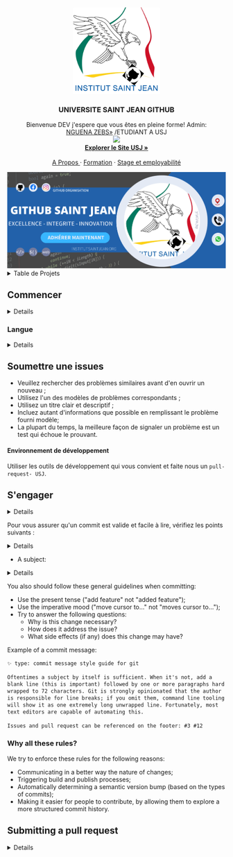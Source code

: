 <a name="readme-top"></a>

<!-- PROJECT LOGO DE USI @DEVZEBS-->
<br />
<div align="center">
   <a href="https://github.com/NGcodeX">
    <img src="https://github.com/UNIVERSITE-SAINT-JEAN/.github/blob/master/Ssfdsfans%20titre.png?raw=true" alt="Logo" width="200" height="200">
  </a>

  <h3 align="center">UNIVERSITE SAINT JEAN GITHUB</h3>

  <p align="center">
    Bienvenue DEV j'espere que vous êtes en pleine forme! Admin:<br> <a href="https://github.com/PILOTEZEBS">NGUENA ZEBS»</a> /ETUDIANT A USJ
    <br/>
    <a href="https://github.com/PILOTEZEBS"><img src="https://avatars.githubusercontent.com/u/94785948?v=4" width="64px"/></a><br>
    <a href="https://institutsaintjean.org/" target=_blank><strong>Explorer le Site USJ »</strong></a>
    <br />
    <br />
    <a href="https://institutsaintjean.org/a-propos/">A Propos </a>
    ·
    <a href="https://institutsaintjean.org/cycle-ingenieur/">Formation</a>
    ·
    <a href="https://institutsaintjean.org/stage-et-employabilite/">Stage et employabilité</a>
  </p>
</div>

<img src="https://github.com/UNIVERSITE-SAINT-JEAN/.github/blob/master/profile/Github%20Saint%20Jean.png?raw=true">

<!-- TABLE OF CONTENTS @DEVZEBS USJ-->
<details>
  <summary>Table de Projets</summary>
  <ol>
    <li>
      <a href="#about-the-project">Commencer</a>
      <ul>
        <li><a href="#built-with"></a></li>
      </ul>
    </li>
    <li>
      <a href="#getting-started"></a>
      <ul>
        <li><a href="#prerequisites"></a></li>
      </ul>
    </li>
    <ul>
    <li><a href="#roadmap">Pages</a></li>
    <li><a href="#contributing"></a></li>
    <li><a href="#contact">Contact</a></li>
    <li><a href="#acknowledgments"></a></li>
    </ul>
  </ol>
</details>


## Commencer
<details>
   Tout d'abord, nous tenons à vous remercier d'avoir pris le temps de contribuer et de faire de ce projet un meilleur projet !

Ici, nous avons un ensemble d'instructions et de lignes directrices pour réduire les malentendus et rendre le processus de contribution à `profile-USJ` aussi fluide que possible.

Nous espérons que ce guide rendra le processus de contribution clair et répondra à toutes vos questions.

</details>

### Langue
<details>Veuillez, tout en contribuant ou en interagissant de quelque manière que ce soit dans les projets USJ,  l'**anglais** ou le **Francais**.

#### For native English speakers

For English speakers, try to use simple words and phrases to allow others to understand when commenting on code, on Gists or on issues.

Try to encourage newcomers to USJ github to voice their opinions and get them into the code hotspot😎.
</details>



## Soumettre une issues

- Veuillez rechercher des problèmes similaires avant d'en ouvrir un nouveau ;
- Utilisez l'un des modèles de problèmes correspondants ;
- Utilisez un titre clair et descriptif ;
- Incluez autant d'informations que possible en remplissant le problème fourni
  modèle;
- La plupart du temps, la meilleure façon de signaler un problème est un test qui échoue le prouvant.


#### Environnement de développement

Utiliser les outils de développement qui vous convient et faite nous un `pull-request- USJ`.

## S'engager
<details>Un message de validation peut être composé d'un **en-tête**, d'un **corps** et d'un **pied de page**. L'en-tête est la seule partie obligatoire et se compose d'un type et d'un sujet. Le corps est utilisé pour décrire complètement le changement. Le pied de page est l'endroit où référencer tous les problèmes ou demandes d'extraction liés au commit. Cela dit, nous terminons avec un modèle comme celui-ci :

```
<emoji> <type>: <subject>

[optional body]

[optional footer]
```
</details>


Pour vous assurer qu'un commit est valide et facile à lire, vérifiez les points suivants :
<details>
- L'en-tête (première ligne) est la seule partie obligatoire du message de validation ;
- Le corps et le pied de page sont facultatifs mais leur utilisation est fortement encouragée ;
- L'en-tête doit contenir :
  - Un type avec votre emoji respectif :
    - Doit être en minuscule;
    - Doit être l'un des suivants :
      - ⚡ **corvée** : Une modification qui ne corrige pas de bug ni n'ajoute de fonctionnalité ;
      -    **ci** : Un changement de CI ;
      - 📖 **docs** : modification ou correction de la documentation ;
      - ✨ **feat** : Une nouvelle fonctionnalité ;
      - 🐛 **correction** : une correction de bug ;
      - 🤖 **test** : Un changement lié au test.
      -    **peluche** : Un changement lié au test.
   </details>

  - A subject:
  <details>
     
    - Must be lowercase;
    - Must be limited to 50 characters or less;
    - Must omit any trailing punctuation;
    - Avoid camel case ("my awesome method" not "myAwesomeMethod").
- The body:
  - Must have a leading blank line;
  - Each line must be limited to 72 characters or less;
  - Must be capitalized.
- The footer:
  - Must have a leading blank line;
  - Each line must be limited to 72 characters or less;
  - If needed, reference to issues and pull requests must be made here in the last line.
</details>
    
You also should follow these general guidelines when committing:
- Use the present tense ("add feature" not "added feature");
- Use the imperative mood ("move cursor to..." not "moves cursor to...");
- Try to answer the following questions:
  - Why is this change necessary?
  - How does it address the issue?
  - What side effects (if any) does this change may have?

Example of a commit message:

```
✨ type: commit message style guide for git

Oftentimes a subject by itself is sufficient. When it's not, add a
blank line (this is important) followed by one or more paragraphs hard
wrapped to 72 characters. Git is strongly opinionated that the author
is responsible for line breaks; if you omit them, command line tooling
will show it as one extremely long unwrapped line. Fortunately, most
text editors are capable of automating this.

Issues and pull request can be referenced on the footer: #3 #12
```


### Why all these rules?
We try to enforce these rules for the following reasons:

- Communicating in a better way the nature of changes;
- Triggering build and publish processes;
- Automatically determining a semantic version bump (based on the types of commits);
- Making it easier for people to contribute, by allowing them to explore a more structured commit history.


## Submitting a pull request
<details>Before submitting a pull request, please make sure the following is done:

- [Fork](https://help.github.com/en/articles/fork-a-repo) the repository and create your branch from `main`.
  - Example: `feat/my-awesome-feature` or `fix/annoying-bug`;
- Run `yarn` in the repository root;
- Ensure the test suite passes;
- Ensure your commit is validated;</details>


